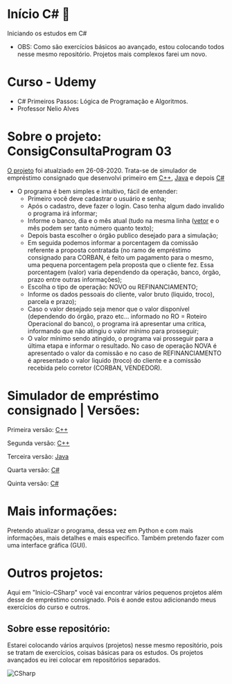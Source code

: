 # Início C# 💬
Iniciando os estudos em C#
* OBS: Como são exercícios básicos ao avançado, estou colocando todos nesse mesmo repositório. Projetos mais complexos farei um novo.
# Curso - Udemy
* C# Primeiros Passos: Lógica de Programação e Algoritmos.
* Professor Nelio Alves
# Sobre o projeto: ConsigConsultaProgram 03
[O projeto](https://github.com/PBPaschoal/Inicio-CSharp/blob/master/ConsigConsultaProgram%2003/ConsigConsultaProgram/ConsigConsulta03.cs) foi atualziado em 26-08-2020. 
Trata-se de simulador de empréstimo consignado que desenvolvi primeiro em [C++](https://github.com/PBPaschoal/BeginsCmaismais/blob/master/NovaVersaoProgrammingConsig), [Java](https://github.com/PBPaschoal/BeginsJava/blob/master/ConsigConsulta.java) e depois [C#](https://github.com/PBPaschoal/AprendendoCSharp/blob/master/ConsigConsultaProgram%2003/ConsigConsultaProgram/ConsigConsulta03.cs)
* O programa é bem simples e intuitivo, fácil de entender:
  * Primeiro você deve cadastrar o usuário e senha;
  * Após o cadastro, deve fazer o login. Caso tenha algum dado invalido o programa irá informar;
  * Informe o banco, dia e o mês atual (tudo na mesma linha ([vetor](https://docs.microsoft.com/pt-br/dotnet/csharp/how-to/parse-strings-using-split) e o mês podem ser tanto número quanto texto);
  * Depois basta escolher o órgão publico desejado para a simulação;
  * Em seguida podemos informar a porcentagem da comissão referente a proposta contratada (no ramo de empréstimo consignado para CORBAN, é feito um pagamento para o mesmo, uma pequena porcentagem pela proposta que o cliente fez. Essa porcentagem (valor) varia dependendo da operação, banco, órgão, prazo entre outras informações);
  * Escolha o tipo de operação: NOVO ou REFINANCIAMENTO;
  * Informe os dados pessoais do cliente, valor bruto (liquido, troco), parcela e prazo);
  * Caso o valor desejado seja menor que o valor disponível (dependendo do órgão, prazo etc... informado no RO = Roteiro Operacional do banco), o programa irá apresentar uma critica, informando que não atingiu o valor mínimo para prosseguir;
  * O valor mínimo sendo atingido, o programa vai prosseguir para a última etapa e informar o resultado. No caso de operação NOVA é apresentado o valor da comissão e no caso de REFINANCIAMENTO é apresentado o valor liquido (troco) do cliente e a comissão recebida pelo corretor (CORBAN, VENDEDOR).
# Simulador de empréstimo consignado | Versões:
Primeira versão:
[C++](https://github.com/PBPaschoal/BeginsCmaismais/blob/master/ProgrammingConsig.cpp)

Segunda versão:
[C++](https://github.com/PBPaschoal/BeginsCmaismais/blob/master/NovaVersaoProgrammingConsig)

Terceira versão: 
[Java](https://github.com/PBPaschoal/BeginsJava/blob/master/ConsigConsulta.java)

Quarta versão:
[C#](https://github.com/PBPaschoal/AprendendoCSharp/blob/master/ConsigConsulta.cs)

Quinta versão: 
[C#](https://github.com/PBPaschoal/AprendendoCSharp/blob/master/ConsigConsultaProgram%2003/ConsigConsultaProgram/ConsigConsulta03.cs)
# Mais informações:
Pretendo atualizar o programa, dessa vez em Python e com mais informações, mais detalhes e mais especifico. Também pretendo fazer com uma interface gráfica (GUI).
# Outros projetos:
Aqui em "Inicio-CSharp" você vai encontrar vários pequenos projetos além desse de empréstimo consignado. Pois é aonde estou adicionando meus exercícios do curso e outros.

## Sobre esse repositório:
 Estarei colocando vários arquivos (projetos) nesse mesmo repositório, pois se tratam de exercícios, coisas básicas para os estudos.
 Os projetos avançados eu irei colocar em repositórios separados.
 
 ![CSharp](https://i.ibb.co/dD2L5rC/csharp.png)

